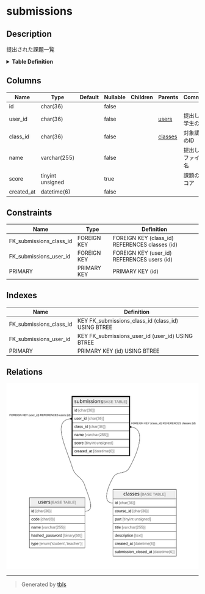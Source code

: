 # submissions

## Description

提出された課題一覧

<details>
<summary><strong>Table Definition</strong></summary>

```sql
CREATE TABLE `submissions` (
  `id` char(36) COLLATE utf8mb4_bin NOT NULL,
  `user_id` char(36) COLLATE utf8mb4_bin NOT NULL,
  `class_id` char(36) COLLATE utf8mb4_bin NOT NULL,
  `name` varchar(255) COLLATE utf8mb4_bin NOT NULL,
  `score` tinyint unsigned DEFAULT NULL,
  `created_at` datetime(6) NOT NULL,
  PRIMARY KEY (`id`),
  KEY `FK_submissions_user_id` (`user_id`),
  KEY `FK_submissions_class_id` (`class_id`),
  CONSTRAINT `FK_submissions_class_id` FOREIGN KEY (`class_id`) REFERENCES `classes` (`id`),
  CONSTRAINT `FK_submissions_user_id` FOREIGN KEY (`user_id`) REFERENCES `users` (`id`)
) ENGINE=InnoDB DEFAULT CHARSET=utf8mb4 COLLATE=utf8mb4_bin
```

</details>

## Columns

| Name       | Type             | Default | Nullable | Children | Parents               | Comment            |
| ---------- | ---------------- | ------- | -------- | -------- | --------------------- | ------------------ |
| id         | char(36)         |         | false    |          |                       |                    |
| user_id    | char(36)         |         | false    |          | [users](users.md)     | 提出した学生のID          |
| class_id   | char(36)         |         | false    |          | [classes](classes.md) | 対象講義のID            |
| name       | varchar(255)     |         | false    |          |                       | 提出したファイル名          |
| score      | tinyint unsigned |         | true     |          |                       | 課題のスコア             |
| created_at | datetime(6)      |         | false    |          |                       |                    |

## Constraints

| Name                    | Type        | Definition                                     |
| ----------------------- | ----------- | ---------------------------------------------- |
| FK_submissions_class_id | FOREIGN KEY | FOREIGN KEY (class_id) REFERENCES classes (id) |
| FK_submissions_user_id  | FOREIGN KEY | FOREIGN KEY (user_id) REFERENCES users (id)    |
| PRIMARY                 | PRIMARY KEY | PRIMARY KEY (id)                               |

## Indexes

| Name                    | Definition                                         |
| ----------------------- | -------------------------------------------------- |
| FK_submissions_class_id | KEY FK_submissions_class_id (class_id) USING BTREE |
| FK_submissions_user_id  | KEY FK_submissions_user_id (user_id) USING BTREE   |
| PRIMARY                 | PRIMARY KEY (id) USING BTREE                       |

## Relations

![er](submissions.svg)

---

> Generated by [tbls](https://github.com/k1LoW/tbls)
